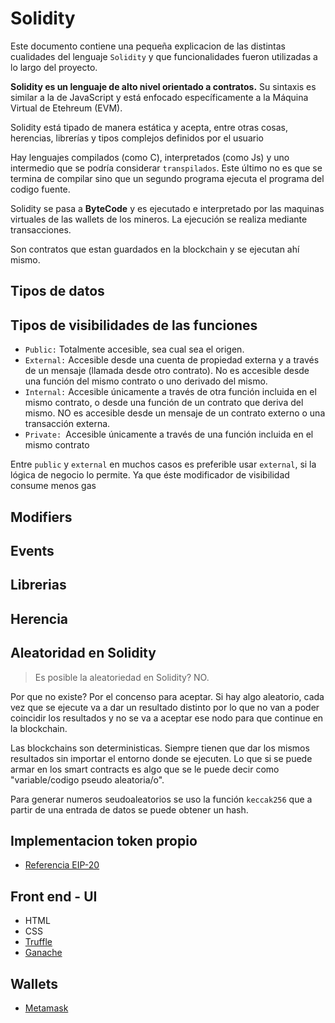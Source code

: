 # Solidity

Este documento contiene una pequeña explicacion de las distintas cualidades del lenguaje `Solidity` y que funcionalidades fueron utilizadas a lo largo del proyecto.

**Solidity es un lenguaje de alto nivel orientado a contratos.** Su sintaxis es similar a la de JavaScript y está enfocado específicamente a la Máquina Virtual de Etehreum (EVM).

Solidity está tipado de manera estática y acepta, entre otras cosas, herencias, librerías y tipos complejos definidos por el usuario

Hay lenguajes compilados (como C), interpretados (como Js) y uno intermedio que se podría considerar `transpilados`. Este último no es que se termina de compilar sino que un segundo programa ejecuta el programa del codigo fuente. 

Solidity se pasa a **ByteCode** y es ejecutado e interpretado por las maquinas virtuales de las wallets de los mineros. La ejecución se realiza mediante transacciones. 

Son contratos que estan guardados en la blockchain y se ejecutan ahí mismo.
## Tipos de datos 

## Tipos de visibilidades de las funciones 
- `Public:` Totalmente accesible, sea cual sea el origen.
- `External:` Accesible desde una cuenta de propiedad externa y a través de
un mensaje (llamada desde otro contrato). No es accesible desde una
función del mismo contrato o uno derivado del mismo.
- `Internal:` Accesible únicamente a través de otra función incluida en el
mismo contrato, o desde una función de un contrato que deriva del
mismo. NO es accesible desde un mensaje de un contrato externo o una
transacción externa.
- `Private: `Accesible únicamente a través de una función incluida en el
mismo contrato

Entre `public` y `external` en muchos casos es preferible usar `external`, si la
lógica de negocio lo permite. Ya que éste modificador de visibilidad consume
menos gas

## Modifiers 

## Events

## Librerias 

## Herencia 

## Aleatoridad en Solidity
> Es posible la aleatoriedad en Solidity? NO.  

Por que no existe? Por el concenso para aceptar. Si hay algo aleatorio, cada vez que se ejecute va a dar un resultado distinto por lo que no van a poder coincidir los resultados y no se va a aceptar ese nodo para que continue en la blockchain. 

Las blockchains son deterministicas. Siempre tienen que dar los mismos resultados sin importar el entorno donde se ejecuten. Lo que si se puede armar en los smart contracts es algo que se le puede decir como "variable/codigo pseudo aleatoria/o".

Para generar numeros seudoaleatorios se uso la función `keccak256` que a partir de una entrada de datos se puede obtener un hash.

## Implementacion token propio
- [Referencia EIP-20](https://eips.ethereum.org/EIPS/eip-20)

## Front end - UI
- HTML 
- CSS 
- [Truffle](https://trufflesuite.com/)
- [Ganache](https://trufflesuite.com/ganache/)

## Wallets
- [Metamask](https://metamask.io/)
  

